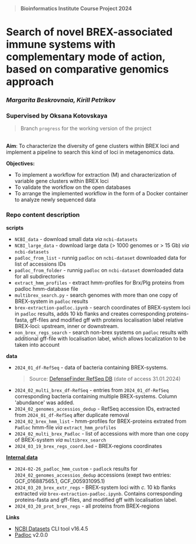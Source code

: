 > **Bioinformatics Institute Course Project 2024**
# Search of novel BREX-associated immune systems with complementary mode of action, based on comparative genomics approach
### *Margarita Beskrovnaia, Kirill Petrikov*
### Supervised by Oksana Kotovskaya
> Branch `progress` for the working version of the project

&nbsp;  
**Aim**: To characterize the diversity of gene clusters within BREX loci and implement a pipeline to search this kind of loci in metagenomics data.

**Objectives:**
- To implement a workflow for extraction (M) and characterization of variable gene clusters within BREX loci
- To validate the workflow on the open databases
- To arrange the implemented workflow in the form of a Docker container to analyze newly sequenced data

### Repo content description

**scripts**

- `NCBI_data` - download small data *via* `ncbi-datasets`
- `NCBI_large_data` - download large data (> 1000 genomes or > 15 Gb) *via* `ncbi-datasets`
- `padloc_from_list` - runnig `padloc` on `ncbi-dataset` downloaded data for list of accessions IDs
- `padloc_from_folder` - runnig `padloc` on `ncbi-dataset` downloaded data for all subdirectories
- `extract_hmm_profiles` - extract hmm-profiles for Brx/Plg proteins from padloc hmm-database file
- `multibrex_search.py` - search genomes with more than one copy of BREX-system in `padloc` results
- `brex-extraction-padloc.ipynb` - search coordinates of BREX-system loci in `padloc` results, adds 10 kb flanks and creates corresponding proteins-fasta, gff-files and modified gff with proteins localisation label relative BREX-loci: upstream, inner or downstream.
- `non_brex_regs_search` - search non-brex systems on `padloc` results with additional gff-file with localisation label, which allows localization to be taken into account

**data**

- `2024_01_df-RefSeq` - data of bacteria containing BREX-systems.
  >Source: [DefenseFinder RefSeq DB](https://defensefinder.mdmlab.fr/wiki/refseq/) (date of access 31.01.2024)
- `2024_02_multi_brex_df-RefSeq` - entries from `2024_01_df-RefSeq` corresponding bacteria containing multiple BREX-systems. Column 'abundance' was added.
- `2024_02_genomes_accessios_dedup` - RefSeq accession IDs, extracted from `2024_01_df-RefSeq` after duplicate removal
- `2024_02_brex_hmm_list` - hmm-profiles for BREX-proteins extrated from `Padloc` hmm-file *via* `extract_hmm_profiles`
- `2024_02_multi_brex_Padloc` - list of accessions with more than one copy of BREX-system *via* `multibrex_search`
- `2024_03_19_brex_regs_coord.bed` - BREX-regions coordinates

[**Internal data**](https://figshare.com/s/643c4203c7d2769bb938)

- `2024-02-26_padloc_hmm_custom` - `padlock` results for `2024_02_genomes_accessios_dedup` accessions (exept two entries: GCF_016887565.1, GCF_005931095.1)
- `2024_03_20_brex_extr_regs` - BREX-system loci with *c.* 10 kb flanks extracted *via* `brex-extraction-padloc.ipynb`. Contains corresponding proteins-fasta and gff-files, and modified gff with localisation label.
- `2024_03_20_prot_brex_regs` - all proteins from BREX-regions

**Links**
- [NCBI Datasets](https://www.ncbi.nlm.nih.gov/datasets/docs/v2/reference-docs/command-line/datasets/) CLI tool v16.4.5
- [Padloc](https://github.com/padloc/padloc) v2.0.0
